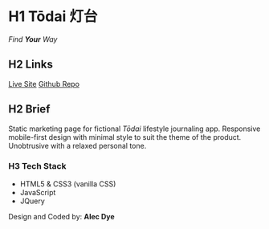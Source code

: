 # H1 Tōdai 灯台
*Find **Your** Way*

## H2 Links

[Live Site](https://todai-marketing-ad.netlify.com/)
[Github Repo](https://github.com/AlecDye/todai-marketing)

## H2 Brief

Static marketing page for fictional *Tōdai* lifestyle journaling app. Responsive mobile-first design with minimal style to suit the theme of the product. Unobtrusive with a relaxed personal tone.

### H3 Tech Stack

- HTML5 & CSS3 (vanilla CSS)
- JavaScript
- JQuery

Design and Coded by: **Alec Dye**
